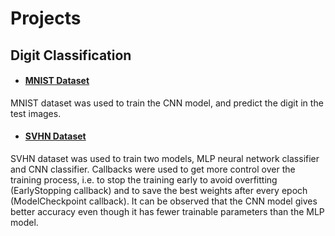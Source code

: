 # Projects


## Digit Classification
* #### **[MNIST Dataset](https://github.com/virtually-real1/Deep-Learning/blob/main/Digit%20Classification/MNIST.ipynb)**  
MNIST dataset was used to train the CNN model, and predict the digit in the test images.

* #### **[SVHN Dataset](https://github.com/virtually-real1/Deep-Learning/blob/main/Digit%20Classification/SVHN.ipynb)**  
SVHN dataset was used to train two models, MLP neural network classifier and CNN classifier. Callbacks were used to get more control over the training process, i.e. to stop the training early to avoid overfitting (EarlyStopping callback) and to save the best weights after every epoch (ModelCheckpoint callback). It can be observed that the CNN model gives better accuracy even though it has fewer trainable parameters than the MLP model.
